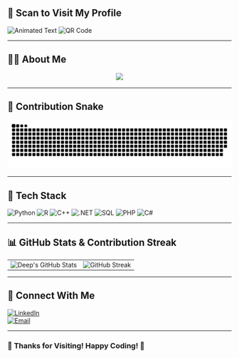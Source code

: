 
## 📱 Scan to Visit My Profile  


![Animated Text](https://readme-typing-svg.herokuapp.com?size=24&duration=2&color=ff0000&center=true&vCenter=true&multiline=true&width=500&height=50&lines=Welcome+to+My+GitHub!;) 
<img src="https://api.qrserver.com/v1/create-qr-code/?size=150x150&data=https://github.com/sudeepmondal" alt="QR Code">

---

## 🧑‍💻 **About Me**  
<p align="center">
  <img src="https://readme-typing-svg.herokuapp.com?color=00FF00&center=true&vCenter=true&width=800&lines=Hi+%F0%9F%91%8B%2C+I'm+Sudeep+Mondal+Deep!;CSE+Student;Researcher+in+Data+Mining+%26+WarehousingAI+%26+Data+Science+Enthusiast;Software+Developer;;Exploring">
</p>

---

## 🐍 **Contribution Snake**  
![Contribution Snake](https://github.com/sudeepmondal/sudeepmondal/blob/main/github-contribution-grid-snake-dark.svg)

---

## 🚀 **Tech Stack**  

![Python](https://img.shields.io/badge/-Python-3776AB?style=flat&logo=python&logoColor=white)  ![R](https://img.shields.io/badge/-R-276DC3?style=flat&logo=r&logoColor=white) ![C++](https://img.shields.io/badge/-C++-00599C?style=flat&logo=c%2B%2B&logoColor=white)  ![.NET](https://img.shields.io/badge/-.NET-5C2D91?style=flat&logo=dotnet&logoColor=white)  ![SQL](https://img.shields.io/badge/-SQL-4479A1?style=flat&logo=mysql&logoColor=white)  ![PHP](https://img.shields.io/badge/-PHP-777BB4?style=flat&logo=php&logoColor=white)   ![C#](https://img.shields.io/badge/-C%23-239120?style=flat&logo=c-sharp&logoColor=white)  

---

## 📊 **GitHub Stats & Contribution Streak**  

<div align="center">
  <table>
    <tr>
      <td><img src="https://github-readme-stats.vercel.app/api?username=sudeepmondal&show_icons=true&theme=radical" alt="Deep's GitHub Stats"></td>
      <td><img src="https://streak-stats.demolab.com/?user=sudeepmondal&theme=radical" alt="GitHub Streak"></td>
    </tr>
  </table>
</div>

---

## 🤝 **Connect With Me**  

[![LinkedIn](https://img.shields.io/badge/-LinkedIn-0077B5?style=flat&logo=linkedin&logoColor=white)](https://www.linkedin.com/in/smdeep/)  
[![Email](https://img.shields.io/badge/-Email-D14836?style=flat&logo=gmail&logoColor=white)](mailto:smdeep137@gmail.com)  

---

### 🎉 **Thanks for Visiting! Happy Coding! 🚀**
